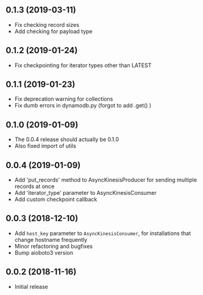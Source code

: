 ## 0.1.3 (2019-03-11)

- Fix checking record sizes
- Add checking for payload type

## 0.1.2 (2019-01-24)

- Fix checkpointing for iterator types other than LATEST 

## 0.1.1 (2019-01-23)

- Fix deprecation warning for collections
- Fix dumb errors in dynamodb.py (forgot to add .get() )

## 0.1.0 (2019-01-09)

- The 0.0.4 release should actually be 0.1.0
- Also fixed import of utils

## 0.0.4 (2019-01-09)

- Add 'put_records' method to AsyncKinesisProducer for sending multiple records at once
- Add 'iterator_type' parameter to AsyncKinesisConsumer
- Add custom checkpoint callback

## 0.0.3 (2018-12-10)

- Add `host_key` parameter to `AsyncKinesisConsumer`, for installations that change hostname frequently 
- Minor refactoring and bugfixes
- Bump aioboto3 version

## 0.0.2 (2018-11-16)

- Initial release
